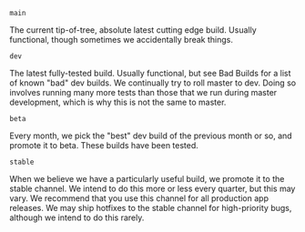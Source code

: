 `main`

The current tip-of-tree, absolute latest cutting edge build. Usually functional, though sometimes we accidentally break things.

`dev`

The latest fully-tested build. Usually functional, but see Bad Builds for a list of known "bad" dev builds. We continually try to roll master to dev. Doing so involves running many more tests than those that we run during master development, which is why this is not the same to master.

`beta`

Every month, we pick the "best" dev build of the previous month or so, and promote it to beta. These builds have been tested.

`stable`

When we believe we have a particularly useful build, we promote it to the stable channel. We intend to do this more or less every quarter, but this may vary. We recommend that you use this channel for all production app releases. We may ship hotfixes to the stable channel for high-priority bugs, although we intend to do this rarely.
